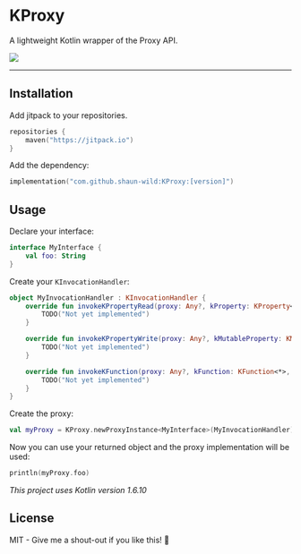 # KProxy

A lightweight Kotlin wrapper of the Proxy API.

[![](https://jitpack.io/v/shaun-wild/KProxy.svg)](https://jitpack.io/#shaun-wild/KProxy)

-----

## Installation

Add jitpack to your repositories.

```kotlin
repositories {
    maven("https://jitpack.io")
}
```

Add the dependency:

```kotlin
implementation("com.github.shaun-wild:KProxy:[version]")
```

## Usage

Declare your interface:

```kotlin
interface MyInterface {
    val foo: String
}
```

Create your `KInvocationHandler`:

```kotlin
object MyInvocationHandler : KInvocationHandler {
    override fun invokeKPropertyRead(proxy: Any?, kProperty: KProperty<*>): Any? {
        TODO("Not yet implemented")
    }

    override fun invokeKPropertyWrite(proxy: Any?, kMutableProperty: KMutableProperty<*>, value: Any?) {
        TODO("Not yet implemented")
    }

    override fun invokeKFunction(proxy: Any?, kFunction: KFunction<*>, args: Array<Any?>): Any? {
        TODO("Not yet implemented")
    }
}
```

Create the proxy:

```kotlin
val myProxy = KProxy.newProxyInstance<MyInterface>(MyInvocationHandler)
```

Now you can use your returned object and the proxy implementation will be used:

```kotlin
println(myProxy.foo)
```

*This project uses Kotlin version 1.6.10*

## License

MIT - Give me a shout-out if you like this! 🚀
